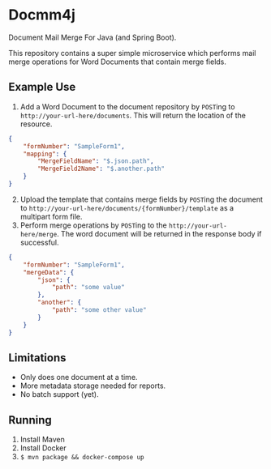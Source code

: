 # Docmm4j

Document Mail Merge For Java (and Spring Boot).

This repository contains a super simple microservice which performs
mail merge operations for Word Documents that contain merge fields.

## Example Use

1. Add a Word Document to the document repository by `POST`ing to
   `http://your-url-here/documents`. This will return the location
   of the resource.

```json
{
    "formNumber": "SampleForm1",
    "mapping": {
        "MergeFieldName": "$.json.path",
        "MergeField2Name": "$.another.path"
    }
}
```

2. Upload the template that contains merge fields by `POST`ing the
   document to `http://your-url-here/documents/{formNumber}/template`
   as a multipart form file.
3. Perform merge operations by `POST`ing to the
   `http://your-url-here/merge`. The word document will be returned
   in the response body if successful.

```json
{
    "formNumber": "SampleForm1",
    "mergeData": {
        "json": {
            "path": "some value"
        },
        "another": {
            "path": "some other value"
        }
    }
}
```

## Limitations

- Only does one document at a time.
- More metadata storage needed for reports.
- No batch support (yet).

## Running

1. Install Maven
2. Install Docker
3. `$ mvn package && docker-compose up`



